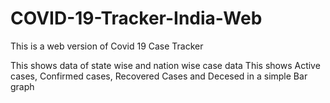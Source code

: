 # COVID-19-Tracker-India-Web

This is a web version of Covid 19 Case Tracker 

This shows data of state wise and nation wise case data
This shows Active cases, Confirmed cases, Recovered Cases and Decesed in a simple Bar graph
